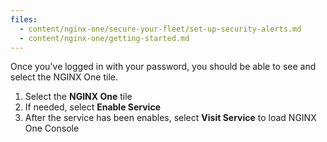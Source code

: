 ```yaml
---
files:
  - content/nginx-one/secure-your-fleet/set-up-security-alerts.md
  - content/nginx-one/getting-started.md
---
```


Once you've logged in with your password, you should be able to see and select the NGINX One tile. 

1. Select the **NGINX One** tile
1. If needed, select **Enable Service**
1. After the service has been enables, select **Visit Service** to load NGINX One Console
